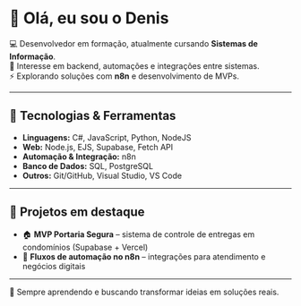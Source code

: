 # 👋 Olá, eu sou o Denis  

💻 Desenvolvedor em formação, atualmente cursando **Sistemas de Informação**.  
🎯 Interesse em backend, automações e integrações entre sistemas.  
⚡ Explorando soluções com **n8n** e desenvolvimento de MVPs.  

---

## 🚀 Tecnologias & Ferramentas  

- **Linguagens:** C#, JavaScript, Python, NodeJS
- **Web:** Node.js, EJS, Supabase, Fetch API  
- **Automação & Integração:** n8n
- **Banco de Dados:** SQL, PostgreSQL  
- **Outros:** Git/GitHub, Visual Studio, VS Code  

---

## 📌 Projetos em destaque  

- 🏠 **MVP Portaria Segura** – sistema de controle de entregas em condomínios (Supabase + Vercel)  
- 🔄 **Fluxos de automação no n8n** – integrações para atendimento e negócios digitais  

---

🌱 Sempre aprendendo e buscando transformar ideias em soluções reais.  
